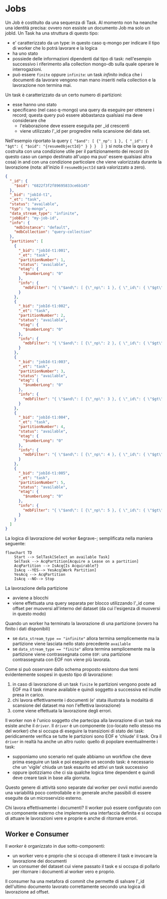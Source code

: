 # Jobs

Un Job &egrave; costituito da una sequenza di Task. Al momento non ha neanche una identit&agrave; precisa: ovvero non essiste un documento Job ma solo un jobId.
Un Task ha una struttura di questo tipo:

- e' caratterizzato da un type: in questo caso q-mongo per indicare il tipo di worker che lo potr&agrave; lavorare e la logica
- ha uno stato
- possiede delle informazioni dipendenti dal tipo di task: nell'esempio successivo i riferimento alla collection mongo-db sulla quale operare le interrogazioni.
- pu&ograve; essere `finite` oppure `infinite`: un task _infinito_ indica che i documenti da lavorare vengono man mano inseriti nella collection e la lavorazione non termina mai.

Un task &egrave; caratterizzato da un certo numero di partizioni: 

- esse hanno uno stato
- specificano (nel caso q-mongo) una query da eseguire per ottenere i record; questa query pu&ograve; essere abbastanza qualsiasi ma deve considerare che
  * l'elaborazione deve essere eseguita per _id crescenti 
  * viene utilizzato l'_id per progredire nella scansione del data set. 

Nell'esempio riportato la query `{ "$and": [ {"_np": 1 }, { "_id": { "$gt": { "$oid": "{resumeObjectId}" } } }  ] }` si nota che la query &egrave; costruita con una condizione utile per il partizionamento dei record (in questo caso un 
campo destinato all'uopo ma puo' essere qualsiasi altra cosa) in and con una condizione particolare che viene valorizzata durante la lavorazione (nota: all'inizio il `resumeObjectId` sar&agrave; valorizzato a zero).

```json
{
  "_id": {
    "$oid": "6822f3f2f89695833ce6b145"
  },
  "_bid": "jobId-t1",
  "_et": "task",
  "status": "available",
  "typ": "q-mongo",
  "data_stream_type": "infinite",
  "jobBid": "my-job-id",
  "info": {
    "mdbInstance": "default",
    "mdbCollection": "query-collection"
  },
  "partitions": [
    {
      "_bid": "jobId-t1:001",
      "_et": "task",
      "partitionNumber": 1,
      "status": "available",
      "etag": {
        "$numberLong": "0"
      },
      "info": {
        "mdbFilter": "{ \"$and\": [ {\"_np\": 1 }, { \"_id\": { \"$gt\": { \"$oid\": \"{resumeObjectId}\" } } }  ] }"
      }
    },
    {
      "_bid": "jobId-t1:002",
      "_et": "task",
      "partitionNumber": 2,
      "status": "available",
      "etag": {
        "$numberLong": "0"
      },
      "info": {
        "mdbFilter": "{ \"$and\": [ {\"_np\": 2 }, { \"_id\": { \"$gt\": { \"$oid\": \"{resumeObjectId}\" } } }  ] }"
      }
    },
    {
      "_bid": "jobId-t1:003",
      "_et": "task",
      "partitionNumber": 3,
      "status": "available",
      "etag": {
        "$numberLong": "0"
      },
      "info": {
        "mdbFilter": "{ \"$and\": [ {\"_np\": 3 }, { \"_id\": { \"$gt\": { \"$oid\": \"{resumeObjectId}\" } } }  ] }"
      }
    },
    {
      "_bid": "jobId-t1:004",
      "_et": "task",
      "partitionNumber": 4,
      "status": "available",
      "etag": {
        "$numberLong": "0"
      },
      "info": {
        "mdbFilter": "{ \"$and\": [ {\"_np\": 4 }, { \"_id\": { \"$gt\": { \"$oid\": \"{resumeObjectId}\" } } }  ] }"
      }
    },
    {
      "_bid": "jobId-t1:005",
      "_et": "task",
      "partitionNumber": 5,
      "status": "available",
      "etag": {
        "$numberLong": "0"
      },
      "info": {
        "mdbFilter": "{ \"$and\": [ {\"_np\": 5 }, { \"_id\": { \"$gt\": { \"$oid\": \"{resumeObjectId}\" } } }  ] }"
      }
    }
  ]
}
```

La logica di lavorazione del worker &egrave-; semplificata nella maniera seguente:

```mermaid
flowchart TD
    Start --> SelTask[Select an available Task]
    SelTask --> AcqPartition[Acquire a Lease on a partition]
    AcqPartition --> IsAcq{Is Acquirable?}
    IsAcq --YES--> YesAcq[Work Partition]
    YesAcq --> AcqPartition
    IsAcq --NO--> Stop    
```

La lavorazione della partizione 

- avviene a blocchi
- viene effettuata una query separata per blocco utilizzando l'_id come offset per muoversi all'interno del dataset (da cui l'esigenza di muoversi in questo modo)

Quando un worker ha terminato la lavorazione di una partizione (ovvero ha finito i dati disponibili) 

* se `data_stream_type == "infinite"` allora termina semplicemente ma la partizione viene lasciata nello stato precedente `available`
* se `data_stream_type == "finite"` allora termina semplicemente ma la partizione viene contrassegnata come `EOF`: una partizione contrassegnata con EOF non viene 
pi&ugrave; lavorata.

Come si pu&ograve; osservare dallo schema proposto esistono due temi evidentemente sospesi in questo tipo di lavorazione:

1. in caso di lavorazione di un task `finite` le partizioni vengono poste ad EOF ma il task rimane available e quindi soggetto a successiva ed inutile presa in carico.
2. chi lavora effettivamente i documenti (e' stata illustrata la modalità di scansione del dataset ma non l'effettiva lavorazione)
3. come viene effettuata la lavorazione degli errori.

Il worker non &egrave; l'unico soggetto che partecipa alla lavorazione di un task ma esiste anche il `driver`. Il `driver` &egrave; un componente (co-locato nello stesso ms del worker)
che si occupa di eseguire la transizioni di stato dei task: peridicamente verifica se tutte le partizioni sono EOF e 'chiude' il task.
Ora il `driver` in realt&agrave; ha anche un altro ruolo: quello di popolare eventualmente i task: 

- supponiamo uno scenario nel quale abbiamo
un workflow che deve prima eseguire un task e poi eseguire un secondo task: &egrave; necessario che un 'vigile' chiuda un task esaurito ed attivi un task successivo
- oppure ipotizziamo che ci sia qualche logica time dependent e quindi deve creare task in base alla giornata.

Questo genere di attivit&agrave; sono separate dal worker per ovvii motivi avendo una variabilit&agrave; poco controllabile e in generale anche passibili di essere eseguite da un microservizio 
esterno.

Chi lavora effettivamente i documenti? Il worker pu&ograve; essere configurato con un componente esterno che implementa una interfaccia definita e si occupa di attuare le lavorazioni vere e proprie e anche di ritornare errori.

## Worker e Consumer
Il _worker_ &egrave; organizzato in due sotto-componenti:

* un worker vero e proprio che si occupa di ottenere il task e invocare la lavorazione dei documenti
* un consumer del dataset cui viene passato il task e si occupa di pollarlo per ritornare i documenti al worker vero e proprio.

Il consumer ha una metafora di commit che permette di salvare l'_id dell'ultimo documento lavorato correttamente secondo una logica di lavorazione ad offset.





